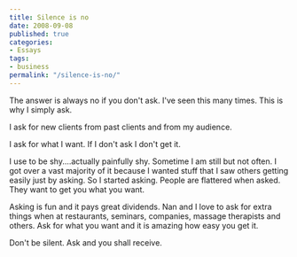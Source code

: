```yaml
---
title: Silence is no
date: 2008-09-08
published: true
categories:
- Essays
tags:
- business
permalink: "/silence-is-no/"
---
```

The answer is always no if you don't ask.  I've seen this many times.  This is why I simply ask.

I ask for new clients from past clients and from my audience.

I ask for what I want. If I don't ask I don't get it.

I use to be shy....actually painfully shy. Sometime I am still but not often. I got over a vast majority of it because I wanted stuff that I saw others getting easily just by asking. So I started asking. People are flattered when asked. They want to get you what you want.

Asking is fun and it pays great dividends. Nan and I love to ask for extra things when at restaurants, seminars, companies, massage therapists and others. Ask for what you want and it is amazing how easy you get it.

Don't be silent. Ask and you shall receive.
